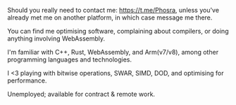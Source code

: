 Should you really need to contact me: https://t.me/Phosra, unless you've already met me on another platform, in which case message me there.

You can find me optimising software, complaining about compilers, or doing anything involving WebAssembly.

I'm familiar with C++, Rust, WebAssembly, and Arm(v7/v8), among other programming languages and technologies.

I <3 playing with bitwise operations, SWAR, SIMD, DOD, and optimising for performance.

Unemployed; available for contract & remote work.
